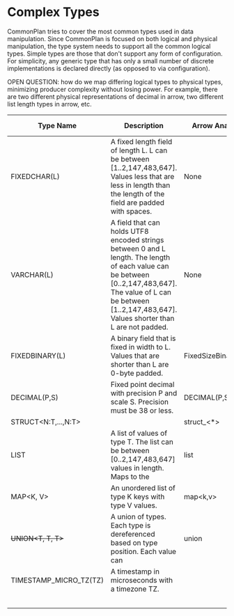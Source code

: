 # Complex Types

CommonPlan tries to cover the most common types used in data manipulation. Since CommonPlan is focused on both logical and physical manipulation, the type system needs to support all the common logical types. Simple types are those that don't support any form of configuration. For simplicity, any generic type that has only a small number of discrete implementations is declared directly (as opposed to via configuration).



OPEN QUESTION: how do we map differing logical types to physical types, minimizing producer complexity without losing power. For example, there are two different physical representations of decimal in arrow, two different list length types in arrow, etc.

| Type Name                 | Description                                                  | Arrow Analog       | Iceberg Analog | Spark Analog   | Trino Analog |
| ------------------------- | ------------------------------------------------------------ | ------------------ | -------------- | -------------- | ------------ |
| FIXEDCHAR(L)              | A fixed length field of length L. L can be between [1..2,147,483,647]. Values less that are less in length than the length of the field are padded with spaces. | None               | None           | CharType(L)    | CHAR(L)      |
| VARCHAR(L)                | A field that can holds UTF8 encoded strings between 0 and L length. The length of each value can be between [0..2,147,483,647]. The value of L can be between [1..2,147,483,647]. Values shorter than L are not padded. | None               | None           | VarcharType(L) | VARCHAR(L)   |
| FIXEDBINARY(L)            | A binary field that is fixed in width to L. Values that are shorter than L are 0-byte padded. | FixedSizeBinary<L> | FIXED<L>       | -              | -            |
| DECIMAL(P,S)              | Fixed point decimal with precision P and scale S. Precision must be 38 or less. | DECIMAL(P,S,256)   | DECIMAL(P,S)   | DECIMAL(P,S)   | DECIMAL(P,S) |
| STRUCT&lt;N:T,...,N:T&gt; |                                                              | struct_<*>         | struct<*>      | struct<*>      | row          |
| LIST<T>                   | A list of values of type T. The list can be between [0..2,147,483,647] values in length. Maps to the | list               | list           | list           | array        |
| MAP<K, V>                 | An unordered list of type K keys with type V values.         | map<k,v>           | map<k,v>       |                | map          |
| ~~UNION<T, T, T>~~        | A union of types. Each type is dereferenced based on type position. Each value can | union              | -              | -              | -            |
| TIMESTAMP_MICRO_TZ(TZ)    | A timestamp in microseconds with a timezone TZ.              |                    |                |                |              |
|                           |                                                              |                    |                |                |              |
|                           |                                                              |                    |                |                |              |
|                           |                                                              |                    |                |                |              |
|                           |                                                              |                    |                |                |              |
|                           |                                                              |                    |                |                |              |

